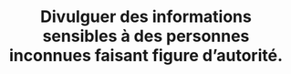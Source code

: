 ---
thematique: thematique-qP7AaYEirvtU1XIjwcSea
goodPractices:
- good-practice-3mIJouHs-IFXdXo5QTOKr
risks:
- Se retrouver en infraction par rapport à la législation nationale du territoire
  étranger concerné (chiffrement des données dans certains pays interdit
- etc.).
title: Divulguer des informations sensibles à des personnes inconnues faisant figure
  d’autorité.
uuid: vulnerability-woiJKIgd_f7yNouX1KFMd
visibleInCms: true
---